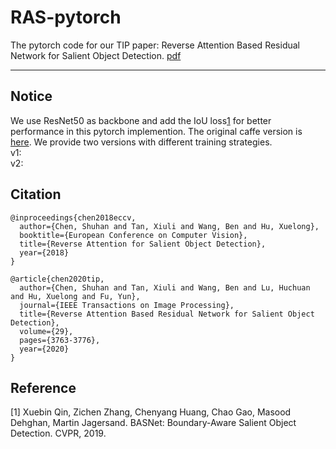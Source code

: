 # RAS-pytorch
The pytorch code for our TIP paper: Reverse Attention Based Residual Network for Salient Object Detection. [pdf](https://ieeexplore.ieee.org/document/8966594)

---

Notice
---
We use ResNet50 as backbone and add the IoU loss[1](https://github.com/NathanUA/BASNet) for better performance in this pytorch implemention. The original caffe version is [here](https://github.com/ShuhanChen/RAS_ECCV18). We provide two versions with different training strategies.<br>
v1:<br>
v2:<br>


Citation
---
```
@inproceedings{chen2018eccv, 
  author={Chen, Shuhan and Tan, Xiuli and Wang, Ben and Hu, Xuelong}, 
  booktitle={European Conference on Computer Vision}, 
  title={Reverse Attention for Salient Object Detection}, 
  year={2018}
} 
```
```
@article{chen2020tip, 
  author={Chen, Shuhan and Tan, Xiuli and Wang, Ben and Lu, Huchuan and Hu, Xuelong and Fu, Yun}, 
  journal={IEEE Transactions on Image Processing}, 
  title={Reverse Attention Based Residual Network for Salient Object Detection},
  volume={29},  
  pages={3763-3776},
  year={2020}
} 
```

Reference
---
[1] Xuebin Qin, Zichen Zhang, Chenyang Huang, Chao Gao, Masood Dehghan, Martin Jagersand. BASNet: Boundary-Aware Salient Object Detection. CVPR, 2019.
